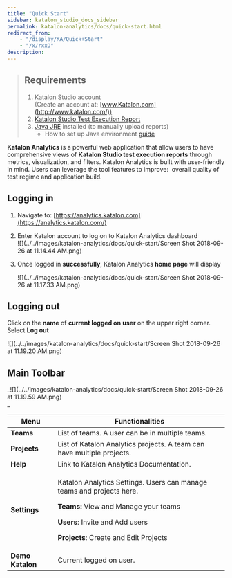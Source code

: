 ```yaml
---
title: "Quick Start" 
sidebar: katalon_studio_docs_sidebar
permalink: katalon-analytics/docs/quick-start.html 
redirect_from:
    - "/display/KA/Quick+Start"
    - "/x/rxxO"
description: 
---
```

> Requirements
> ------------
> 
> 1.  Katalon Studio account  
>     (Create an account at: [www.Katalon.com](http://www.katalon.com/))
> 2.  [Katalon Studio Test Execution Report](/display/KD/Test+Report)
> 3.  [Java JRE](https://www.java.com/en/download/manual.jsp) installed (to manually upload reports)
>     *   How to set up Java environment [guide](https://www.tutorialspoint.com/java/java_environment_setup.htm)

**Katalon Analytics** is a powerful web application that allow users to have comprehensive views of **Katalon Studio test execution reports** through metrics, visualization, and filters. Katalon Analytics is built with user-friendly in mind. Users can leverage the tool features to improve:  overall quality of test regime and application build. 

Logging in
----------

1.  Navigate to: [https://analytics.katalon.com](https://analytics.katalon.com/)
2.  Enter Katalon account to log on to Katalon Analytics dashboard  
    ![](../../images/katalon-analytics/docs/quick-start/Screen Shot 2018-09-26 at 11.14.44 AM.png)  
      
    
3.  Once logged in **successfully**, Katalon Analytics **home page** will display  
      
    ![](../../images/katalon-analytics/docs/quick-start/Screen Shot 2018-09-26 at 11.17.33 AM.png)

Logging out
-----------

Click on the **name** of **current logged on** **user** on the upper right corner. Select **Log out**

![](../../images/katalon-analytics/docs/quick-start/Screen Shot 2018-09-26 at 11.19.20 AM.png)

Main Toolbar
------------

_![](../../images/katalon-analytics/docs/quick-start/Screen Shot 2018-09-26 at 11.19.59 AM.png)  
_

<table><thead><tr><th>Menu</th><th>Functionalities</th></tr></thead><tbody><tr><td><strong>Teams</strong></td><td>List of teams. A user can be in multiple teams.</td></tr><tr><td><strong>Projects</strong></td><td>List of Katalon Analytics projects. A team can have multiple projects.</td></tr><tr><td><strong>Help</strong></td><td>Link to Katalon Analytics Documentation.</td></tr><tr><td><strong>Settings</strong></td><td><p>Katalon Analytics Settings. Users can manage teams and projects here.</p><p><strong>Teams: </strong>View and Manage your teams</p><p><strong>Users</strong>: Invite and Add users</p><p><strong>Projects</strong>: Create and Edit Projects</p></td></tr><tr><td><strong>Demo Katalon</strong></td><td>Current logged on user.</td></tr></tbody></table>